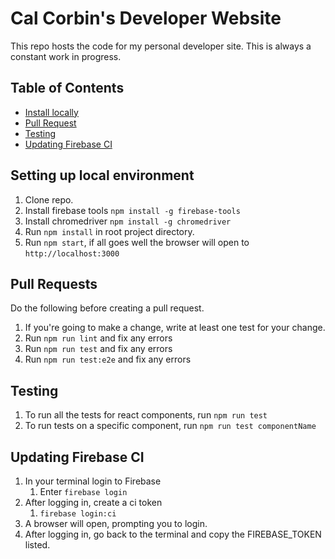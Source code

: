 # Cal Corbin's Developer Website

This repo hosts the code for my personal developer site. This is always a constant work in progress.

## Table of Contents
- [Install locally](#setting-up-local-environment)
- [Pull Request](#pull-requests)
- [Testing](#testing)
- [Updating Firebase CI](#updating-firebase-ci)

## Setting up local environment

1. Clone repo.
2. Install firebase tools `npm install -g firebase-tools`
3. Install chromedriver `npm install -g chromedriver`
4. Run `npm install` in root project directory.
5. Run `npm start`, if all goes well the browser will open to `http://localhost:3000`

## Pull Requests

Do the following before creating a pull request.
1. If you're going to make a change, write at least one test for your change.
2. Run `npm run lint` and fix any errors
3. Run `npm run test` and fix any errors
4. Run `npm run test:e2e` and fix any errors

## Testing

1. To run all the tests for react components, run `npm run test`
2. To run tests on a specific component, run `npm run test componentName`

## Updating Firebase CI

1. In your terminal login to Firebase
   1. Enter `firebase login`
2. After logging in, create a ci token
   1. `firebase login:ci`
3. A browser will open, prompting you to login.
4. After logging in, go back to the terminal and copy the FIREBASE_TOKEN listed.
